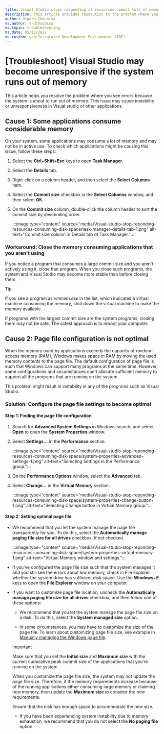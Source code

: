 ```yaml
---
title: Visual Studio stops responding if resources commit lots of memory
description: This article provides resolution to the problem where you see errors and instable applications because the system is about to run out of memory.
author: Dipesh-Choubisa
ms.author: v-dchoubisa
ms.topic: troubleshooting
ms.date: 05/10/2022
ms.custom: sap:Integrated Development Environment (IDE)
---
```


# [Troubleshoot] Visual Studio may become unresponsive if the system runs out of memory

This article helps you resolve the problem where you see errors because the system is about to run out of memory. This issue may cause instability or unresponsiveness in Visual studio or other applications.

## Cause 1: Some applications consume considerable memory

On your system, some applications may consume a lot of memory and may not be in active use. To check which applications might be causing this issue, follow these steps:

1. Select the **Ctrl**+**Shift**+**Esc** keys to open **Task Manager**.
1. Select the **Details** tab.
1. Right-click on a column header, and then select the **Select Columns** item.
1. Select the **Commit size** checkbox in the **Select Columns** window, and then select **OK**.
1. On the **Commit size** column, double-click the column header to sort the commit size by descending order.

    :::image type="content" source="media/Visual-studio-stop-reponding-resources-consuming-disk-space/task-manager-details-tab-1.png" alt-text="Commit size column in Details tab of Task Manager.":::

### Workaround: Close the memory consuming applications that you aren't using

If you notice a program that consumes a large commit size and you aren't actively using it, close that program. When you close such programs, the system and Visual Studio may become more stable than before closing them.

> [!TIP]
> If you see a program as *vmmem.exe* in the list, which indicates a virtual machine consuming the memory, shut down the virtual machine to make the memory available.
>
> If programs with the largest commit size are the system programs, closing them may not be safe. The safest approach is to reboot your computer.

## Cause 2: Page file configuration is not optimal

When the memory used by applications exceeds the capacity of random-access memory (RAM), Windows makes space in RAM by moving the used memory contents to the page file. The default configuration of page file is such that Windows can support many programs at the same time.
However, some configurations and circumstances can't allocate sufficient memory to support all the programs that are running on the system.

This problem might result in instability in any of the programs such as Visual Studio.

### Solution: Configure the page file settings to become optimal

#### Step 1: Finding the page file configuration

1. Search for **Advanced System Settings** in Windows search, and select **Open** to open the **System Properties** window.

1. Select **Settings…** in the **Performance** section.

    :::image type="content" source="media/Visual-studio-stop-reponding-resources-consuming-disk-space/system-properties-advanced-settings-1.png" alt-text="Selecting Settings in the Performance group.":::

1. On the **Performance Options** window, select the **Advanced** tab.

1. Select **Change…** in the **Virtual Memory** section.

    :::image type="content" source="media/Visual-studio-stop-reponding-resources-consuming-disk-space/system-properties-change-button-1.png" alt-text="Selecting Change button in Virtual Memory group.":::

#### Step 2: Setting optimal page file

- We recommend that you let the system manage the page file transparently for you. To do this, select the **Automatically manage paging file size for all drives** checkbox, if not checked.

    :::image type="content" source="media/Visual-studio-stop-reponding-resources-consuming-disk-space/system-properties-virtual-memory-1.png" alt-text="Virtual Memory window and settings.":::

- If you’ve configured the page file size such that the system manages it and you still see the errors about low memory, check in File Explorer whether the system drive has sufficient disk space. Use the **Windows**+**E** keys to open the **File Explorer** window on your computer.

- If you want to customize page file location, uncheck the **Automatically manage paging file size for all drives** checkbox, and then follow one of these options:

    - We recommend that you let the system manage the page file size on a disk. To do this, select the **System managed size** option.

    - In some circumstances, you may have to customize the size of the page file. To learn about customizing page file size, see example in [Manually managing the Windows page file](https://devblogs.microsoft.com/cppblog/precompiled-header-pch-issues-and-recommendations/#manually-managing-the-windows-pagefile).

    > [!IMPORTANT]
    > Make sure that you set the **Initial size** and **Maximum size** with the current cumulative peak commit size of the applications that you're running on the system.
    >
    > When you customize the page file size, the system may not update the page file size. Therefore, if the memory requirements increase because of the running applications either consuming large memory or claiming new memory, then update the **Maximum size** to consider the new requirements.
    >
    > Ensure that the disk has enough space to accommodate the new size.

    - If you have been experiencing system instability due to memory exhaustion, we recommend that you do not select the **No paging file** option.
